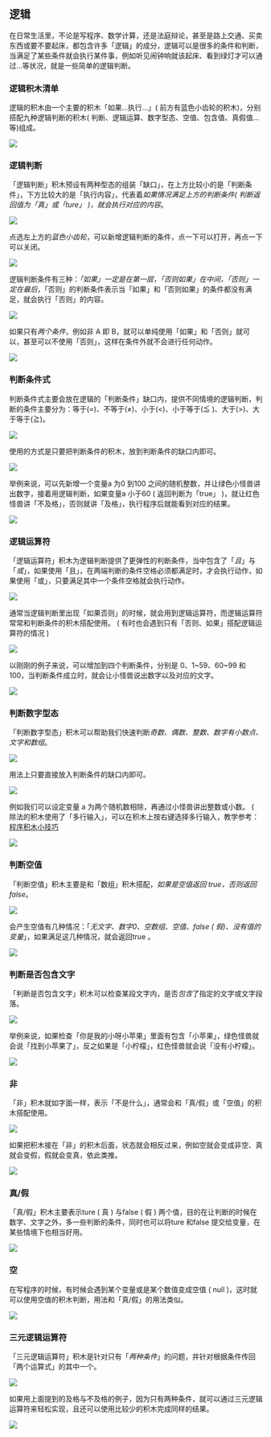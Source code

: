 ## 逻辑

在日常生活里，不论是写程序、数学计算，还是法庭辩论，甚至是路上交通、买卖东西或要不要起床，都包含许多「逻辑」的成分，逻辑可以是很多的条件和判断，当满足了某些条件就会执行某件事，例如听见闹钟响就该起床、看到绿灯才可以通过...等状况，就是一些简单的逻辑判断。

### 逻辑积木清单

逻辑的积木由一个主要的积木「如果...执行...」( 前方有蓝色小齿轮的积木)，分别搭配九种逻辑判断的积木( 判断、逻辑运算、数字型态、空值、包含值、真假值...等)组成。

![](logic/upload_d74453b817d8cbc8f67420a7333056cb.png)

### 逻辑判断

「逻辑判断」积木预设有两种型态的组装「缺口」，在上方比较小的是「判断条件」，下方比较大的是「执行内容」，代表着*如果情况满足上方的判断条件( 判断返回值为「真」或「ture」 )，就会执行对应的内容*。

![](logic/upload_16cadd8a887cd7d7c8571d29cb6dc5be.png)

点选左上方的*蓝色小齿轮*，可以新增逻辑判断的条件，点一下可以打开，再点一下可以关闭。

![](logic/upload_c1d95e67bf824e8681c654f61745add0.gif)

逻辑判断条件有三种：*「如果」一定是在第一层，「否则如果」在中间，「否则」一定在最后*，「否则」的判断条件表示当「如果」和「否则如果」的条件都没有满足，就会执行「否则」的内容。

![](logic/upload_5945cdf322fcb3bf5cabddaec5e06cc4.png)

如果只有*两个条件*，例如非 A 即 B，就可以单纯使用「如果」和「否则」就可以，甚至可以不使用「否则」，这样在条件外就不会进行任何动作。

![](logic/upload_fbf73927c61a23deda1b01145a3de5a1.png)

### 判断条件式

判断条件式主要会放在逻辑的「判断条件」缺口内，提供不同情境的逻辑判断，判断的条件主要分为：等于(=)、不等于(≠)、小于(<)、小于等于(≦ )、大于(>)、大于等于(≧)。

![](logic/upload_cb9448f68887c711b063359ef36932b8.png)

使用的方式是只要把判断条件的积木，放到判断条件的缺口内即可。

![](logic/upload_186028a15795813539076734ad9ff8f0.png)

举例来说，可以先新增一个变量a 为0 到100 之间的随机整数，并让绿色小怪兽讲出数字，接着用逻辑判断，如果变量a 小于60 ( 返回判断为「true」 )，就让红色怪兽讲「不及格」，否则就讲「及格」，执行程序后就能看到对应的结果。

![](logic/upload_eeaa27d92157eade277a5dcf36857317.png)

### 逻辑运算符

「逻辑运算符」积木为逻辑判断提供了更弹性的判断条件，当中包含了「*且*」与「*或*」，如果使用「且」，在两端判断的条件空格必须都满足时，才会执行动作，如果使用「或」，只要满足其中一个条件空格就会执行动作。

![](logic/upload_8f782a8a26b0d48c224cea14db2e418c.png)

通常当逻辑判断里出现「如果否则」的时候，就会用到逻辑运算符，而逻辑运算符常常和判断条件的积木搭配使用。 ( 有时也会遇到只有「否则、如果」搭配逻辑运算符的情况 )

![](logic/upload_42f9c58678c6331a73c6000333291869.png)

以刚刚的例子来说，可以增加到四个判断条件，分别是 0、1~59、60~99 和 100，当判断条件成立时，就会让小怪兽说出数字以及对应的文字。

![](logic/upload_e11ae559f854d5034ee6a9400629a365.png)

### 判断数字型态

「判断数字型态」积木可以帮助我们快速判断*奇数、偶数、整数、数字有小数点、文字和数组*。

![](logic/upload_d6587c54a4a8a374d8c3526cce3d3080.png)

用法上只要直接放入判断条件的缺口内即可。

![](logic/upload_b154c49ccea77e77c9a8018d8a4e6c3c.png)

例如我们可以设定变量 a 为两个随机数相除，再通过小怪兽讲出整数或小数。 ( 除法的积木使用了「多行输入」，可以在积木上按右键选择多行输入，教学参考：[程序积木小技巧](../info/software.html#id7)

![](logic/upload_32bdf404013aa3ff57dbfd13ec0cba63.jpg)

### 判断空值

「判断空值」积木主要是和「数组」积木搭配，*如果是空值返回 true，否则返回 false*。

![](logic/upload_940a527a986f027d4312a3e3f9f908e6.png)

会产生空值有几种情况：「*无文字、数字0、空数组、空值、false ( 假)、没有值的变量*」，如果满足这几种情况，就会返回true 。

![](logic/upload_d3859a77c9c8d2f118e63f93daad933b.png)

### 判断是否包含文字

「判断是否包含文字」积木可以检查某段文字内，是否*包含*了指定的文字或文字段落。

![](logic/upload_e19fc6c7bb1646e1c55ae7742d71f5ea.png)

举例来说，如果检查「你是我的小呀小苹果」里面有包含「小苹果」，绿色怪兽就会说「找到小苹果了」，反之如果是「小柠檬」，红色怪兽就会说「没有小柠檬」。

![](logic/upload_db8ca02956d5db204ba27bc507384141.jpg)

### 非

「非」积木就如字面一样，表示「不是什么」，通常会和「真/假」或「空值」的积木搭配使用。

![](logic/upload_8e537cdd9a0fbe90e1305185cedc64c5.png)

如果把积木接在「非」的积木后面，状态就会相反过来，例如空就会变成非空、真就会变假，假就会变真，依此类推。

![](logic/upload_4594830254e82507a032e5679cac1ddc.jpg)

### 真/假

「真/假」积木主要表示ture ( 真 ) 与false ( 假 ) 两个值，目的在让判断的时候在数字、文字之外，多一些判断的条件，同时也可以将ture 和false 提交给变量，在某些情境下也相当好用。

![](logic/upload_48176ba391825c26aaef72b3595b60be.png)

### 空

在写程序的时候，有时候会遇到某个变量或是某个数值变成空值 ( null )，这时就可以使用空值的积木判断，用法和「真/假」的用法类似。

![](logic/upload_810b05b8276ef7170332561e0d1e94b8.png)

### 三元逻辑运算符

「三元逻辑运算符」积木是针对只有「*两种条件*」的问题，并针对根据条件传回「两个运算式」的其中一个。

![](logic/upload_f62416838b47bcaf4ef9a3085dad9247.png)

如果用上面提到的及格与不及格的例子，因为只有两种条件，就可以通过三元逻辑运算符来轻松实现，且还可以使用比较少的积木完成同样的结果。

![](logic/upload_e71e8699fedf0988d8a4d0b7a122f5d1.jpg)

